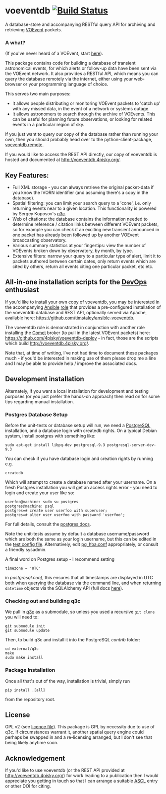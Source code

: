 # voeventdb      [![Build Status](https://travis-ci.org/timstaley/voeventdb.svg?branch=master)](https://travis-ci.org/timstaley/voeventdb)

A database-store and accompanying RESTful query API for archiving and retrieving 
[VOEvent](http://voevent.readthedocs.org/) packets.

### A what?
(If you've never heard of a VOEvent, start 
[here](http://voevent.readthedocs.org/en/latest/intro.html)).

This package contains code for building a database of
transient astronomical events, for which alerts or follow-up data 
have been sent via the VOEvent network. It also provides a RESTful API,
which means you can query the database remotely via the internet, either 
using your web-browser or your programming language of choice. 

This serves two main purposes:

 - It allows people distributing or monitoring VOEvent packets to 'catch up' 
   with any missed data, in the event of a network or systems outage.
 - It allows astronomers to search through the archive of VOEvents. This can 
   be useful for planning future observations, or looking for related events
   in a particular region of sky.

If you just want to query our copy of the database rather than running your
own, then you should probably head over to the python-client-package, 
[voeventdb.remote](https://github.com/timstaley/voeventdb.remote).

If you would like to access the REST API directly, our copy of voeventdb
is hosted and documented at http://voeventdb.4pisky.org/.
 

## Key Features:

 - Full XML storage - you can always retrieve the original packet-data if you
   know the IVORN identifier (and assuming there's a copy in the database).
 - Spatial filtering: you can limit your search query to a 'cone', i.e.
   only returning events near to a given location. This functionality is
   powered by Sergey Koposov's [q3c](https://github.com/segasai/q3c).
 - Web of citations: the database contains the information needed to determine
   reference / citation links between different VOEvent packets, so for example
   you can check if an exciting new transient announced in one packet has 
   already been followed up by another VOEvent broadcasting observatory.
 - Various summary statistics at your fingertips: view the number of VOEvents
   broken down by observatory, by month, by type. 
 - Extensive filters: narrow your query to a particular type of alert, limit
   it to packets authored between certain dates, only return events which 
   are cited by others, return all events citing one particular packet, etc etc.


## All-in-one installation scripts for the [DevOps][] enthusiast 
If you'd like to install your own copy of voeventdb, you may be interested
in the accompanying [Ansible][] [role][] that provides a pre-configured 
installation of the voeventdb database and REST API, optionally served via 
Apache, available here: 
https://github.com/timstaley/ansible-voeventdb.

The voeventdb role is demonstrated in conjunction with another role installing the
[Comet](http://comet.readthedocs.org/) broker (to pull in the latest VOEvent
packets) here:
https://github.com/4pisky/voeventdb-deploy - in fact, those are the scripts which build 
http://voeventdb.4pisky.org/.
    
Note that, at time of writing, I've not had time to document these packages
much - if you'd be interested in making use of them please
drop me a line and I may be able to provide help / improve the associated docs.

[DevOps]: https://en.wikipedia.org/wiki/DevOps


[Ansible]: http://www.ansible.com/configuration-management
[role]: http://docs.ansible.com/ansible/playbooks_roles.html

## Development installation
Alternately, if you want a local installation for development and testing 
purposes (or you just prefer the hands-on approach) then read on for 
some tips regarding manual installation.
### Postgres Database Setup

Before the unit-tests or database setup will run, we need a 
[PostgreSQL](http://www.postgresql.org/) 
installation, and a database login with createdb rights. 
On a typical Debian system, install postgres with something like:

    sudo apt-get install libpq-dev postgresql-9.3 postgresql-server-dev-9.3
    
You can check if you have database login and creation rights by running e.g.

    createdb
    
Which will attempt to create a database named after your username. 
On a fresh Postgres installation you will get an access rights error - 
you need to login and create your user like so:

    userfoo@machine: sudo su postgres
    postgres@machine: psql
    postgres=# create user userfoo with superuser;
    postgres=# alter user userfoo with password 'userfoo';

For full details, consult the 
[postgres docs](http://www.postgresql.org/docs/9.3/interactive/tutorial-createdb.html).

Note the unit-tests assume by default a database username/password which
are both the same as your login username, but this can be edited in
the [test config file](voeventdb/tests/config.py).
Alternatively, edit 
[pg_hba.conf](http://www.postgresql.org/docs/9.1/static/auth-pg-hba-conf.html)
appropriately, or consult a friendly sysadmin.

A final word on Postgres setup - I recommend setting 

    timezone = 'UTC'
    
in *postgresql.conf*, this ensures that all timestamps are displayed in UTC 
both when querying the database via the command line, and when returning 
`datetime` objects via the SQLAlchemy API 
(full docs [here](http://www.postgresql.org/docs/9.3/static/config-setting.html)).

### Checking out and building q3c
We pull in [q3c](https://github.com/segasai/q3c) as a submodule, so unless you used a 
recursive ``git clone`` you will need to:

    git submodule init
    git submodule update
    
Then, to build q3c and install it into the PostgreSQL *contrib* folder:

    cd external/q3c
    make
    sudo make install


### Package Installation
Once all that's out of the way, installation is trivial, simply run

    pip install .[all]

from the repository root.

## License
GPL v2 (see [licence file](COPYING.txt)). This package is GPL by necessity due
to use of q3c. If circumstances warrant it, another spatial query engine could
perhaps be swapped in and a re-licensing arranged, but I don't see that being
likely anytime soon.

## Acknowledgement
If you'd like to use voeventdb (or the REST API provided at 
http://voeventdb.4pisky.org/) for work leading to a publication then I would 
appreciate you getting in touch so that I can arrange a suitable 
[ASCL](http://ascl.net/) entry or other DOI for citing.


